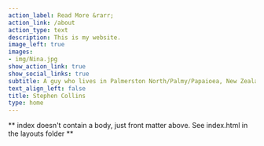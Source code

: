 ```yaml
---
action_label: Read More &rarr;
action_link: /about
action_type: text
description: This is my website.
image_left: true
images:
- img/Nina.jpg
show_action_link: true
show_social_links: true
subtitle: A guy who lives in Palmerston North/Palmy/Papaioea, New Zealand.
text_align_left: false
title: Stephen Collins
type: home
---
```


** index doesn't contain a body, just front matter above.
See index.html in the layouts folder **
